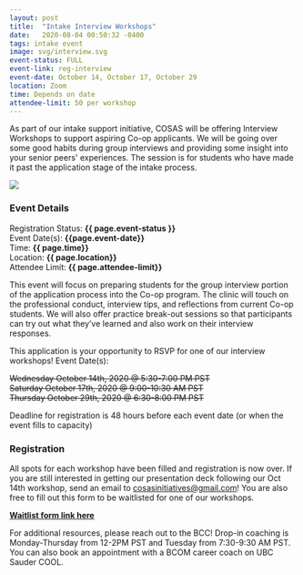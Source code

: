 ```yaml
---
layout: post
title:  "Intake Interview Workshops"
date:   2020-08-04 00:50:32 -0400
tags: intake event
image: svg/interview.svg
event-status: FULL
event-link: reg-interview
event-date: October 14, October 17, October 29
location: Zoom
time: Depends on date
attendee-limit: 50 per workshop
---
```

As part of our intake support initiative, COSAS will be offering Interview Workshops to support aspiring Co-op applicants. We will be going over some good habits during group interviews and providing some insight into your senior peers' experiences. The session is for students who have made it past the application stage of the intake process. 

<img class="w-100 h-100" src='{{ site.baseurl }}/static_files/assets/images/intake/interview.jpg'/>

### Event Details

Registration Status: **{{ page.event-status }}**  
Event Date(s): **{{page.event-date}}**  
Time: **{{ page.time}}**  
Location: **{{ page.location}}**   
Attendee Limit: **{{ page.attendee-limit}}**  

This event will focus on preparing students for the group interview portion of the application process into the Co-op program. The clinic will touch on the professional conduct, interview tips, and reflections from current Co-op students. We will also offer practice break-out sessions so that participants can try out what they’ve learned and also work on their interview responses. 

This application is your opportunity to RSVP for one of our interview workshops!
Event Date(s): 

~~Wednesday October 14th, 2020 @ 5:30-7:00 PM PST~~  
~~Saturday October 17th, 2020 @ 9:00-10:30 AM PST~~  
~~Thursday October 29th, 2020 @ 6:30-8:00 PM PST~~  

Deadline for registration is 48 hours before each event date (or when the event fills to capacity)

### Registration

All spots for each workshop have been filled and registration is now over. If you are still interested in getting our presentation deck following our Oct 14th workshop, send an email to cosasinitiatives@gmail.com! You are also free to fill out this form to be waitlisted for one of our workshops.  

**[Waitlist form link here](https://forms.gle/PSz1wJLB2XQNmwEN6)**

 
For additional resources, please reach out to the BCC! Drop-in coaching is Monday-Thursday from 12-2PM PST and Tuesday from 7:30-9:30 AM PST. You can also book an appointment with a BCOM career coach on UBC Sauder COOL. 
